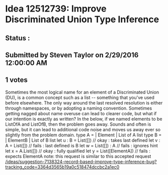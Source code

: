 # Idea 12512739: Improve Discriminated Union Type Inference #

## Status : 

## Submitted by Steven Taylor on 2/29/2016 12:00:00 AM

## 1 votes

Sometimes the most logical name for an element of a Discriminated Union (DU), is a common concept such as a list
-- something that you've used before elsewhere.
The only way around the last resolved resolution is either through namespaces, or by adopting a naming convention.
Sometimes getting nagged about name overuse can lead to clearer code, but what if our intention is exactly as
written? In the below, if we named elements to be ListOfA and ListOfB, then the problem goes away.
Sounds and often is simple, but it can lead to additional code noise and moves us away ever so slightly
from the problem domain.
type A =
| Element
| List of A list
type B =
| ElementB
| List of B list
let u : B = List([]) // okay : takes last defined
let v : A = List([]) // fails : last defined is B
let w = List([]) : A // fails : ignores hint
let x = A.List([]) // okay : fully qualified
let y = List([ElementA]) // fails : expects ElementA
note: this request is similar to this accepted request [/ideas/suggestion-7138324-record-based-improve-type-inference-bug?tracking_code=3364d3565b19a0c518474dccbc2a1ec0](/ideas/suggestion-7138324-record-based-improve-type-inference-bug?tracking_code=3364d3565b19a0c518474dccbc2a1ec0.md)




